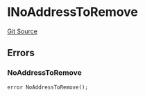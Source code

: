 # INoAddressToRemove
[Git Source](https://github.com/thrackle-io/aquifi-rules-v1/blob/39d269094241d21cf978e159a9b52cf3c140671a/src/common/IErrors.sol)


## Errors
### NoAddressToRemove

```solidity
error NoAddressToRemove();
```

